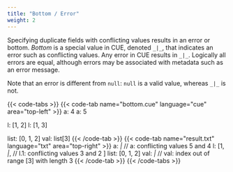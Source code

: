 ```yaml
---
title: "Bottom / Error"
weight: 2
---
```


Specifying duplicate fields with conflicting values results in an error
or bottom.
_Bottom_ is a special value in CUE, denoted `_|_`, that indicates an
error such as conflicting values.
Any error in CUE results in `_|_`.
Logically all errors are equal, although errors may be associated with
metadata such as an error message.

Note that an error is different from `null`: `null` is a valid value,
whereas `_|_` is not.

{{< code-tabs >}}
{{< code-tab name="bottom.cue" language="cue"  area="top-left" >}}
a: 4
a: 5

l: [1, 2]
l: [1, 3]

list: [0, 1, 2]
val: list[3]
{{< /code-tab >}}
{{< code-tab name="result.txt" language="txt"  area="top-right" >}}
a: _|_ // a: conflicting values 5 and 4
l: [1, _|_, // l.1: conflicting values 3 and 2
]
list: [0, 1, 2]
val: _|_ // val: index out of range [3] with length 3
{{< /code-tab >}}
{{< /code-tabs >}}
